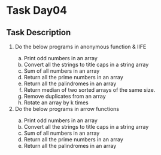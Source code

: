 <h1>Task Day04</h1>
<h2>Task Description</h2>
<ol>
  <li>Do the below programs in anonymous function & IIFE</li>
  <ol type="a">
    <li>Print odd numbers in an array</li>
    <li>Convert all the strings to title caps in a string array</li>
    <li>Sum of all numbers in an array</li>
    <li>Return all the prime numbers in an array</li>
    <li>Return all the palindromes in an array</li>
    <li>Return median of two sorted arrays of the same size.</li>
    <li>Remove duplicates from an array</li>
    <li>Rotate an array by k times</li>
  </ol>
  <li>Do the below programs in arrow functions</li>
  <ol type="a">
    <li>Print odd numbers in an array</li>
    <li>Convert all the strings to title caps in a string array</li>
    <li>Sum of all numbers in an array</li>
    <li>Return all the prime numbers in an array</li>
    <li>Return all the palindromes in an array</li>
  </ol>
</ol>
